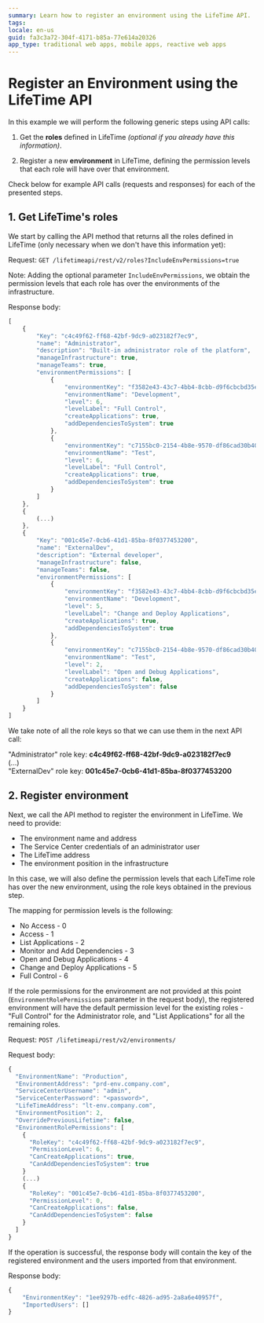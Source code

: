 ```yaml
---
summary: Learn how to register an environment using the LifeTime API.
tags:
locale: en-us
guid: fa3c3a72-304f-4171-b85a-77e614a20326
app_type: traditional web apps, mobile apps, reactive web apps
---
```


# Register an Environment using the LifeTime API

In this example we will perform the following generic steps using API calls:

1. Get the **roles** defined in LifeTime _(optional if you already have this information)_.

1. Register a new **environment** in LifeTime, defining the permission levels that each role will have over that environment.

Check below for example API calls (requests and responses) for each of the presented steps.

## 1. Get LifeTime's roles

We start by calling the API method that returns all the roles defined in LifeTime (only necessary when we don't have this information yet):

Request: `GET /lifetimeapi/rest/v2/roles?IncludeEnvPermissions=true`

Note: Adding the optional parameter `IncludeEnvPermissions`, we obtain the permission levels that each role has over the environments of the infrastructure.

Response body:

```javascript
[
    {
        "Key": "c4c49f62-ff68-42bf-9dc9-a023182f7ec9",
        "name": "Administrator",
        "description": "Built-in administrator role of the platform",
        "manageInfrastructure": true,
        "manageTeams": true,
        "environmentPermissions": [
            {
                "environmentKey": "f3582e43-43c7-4bb4-8cbb-d9f6cbcbd35e",
                "environmentName": "Development",
                "level": 6,
                "levelLabel": "Full Control",
                "createApplications": true,
                "addDependenciesToSystem": true
            },
            {
                "environmentKey": "c7155bc0-2154-4b8e-9570-df86cad30b40",
                "environmentName": "Test",
                "level": 6,
                "levelLabel": "Full Control",
                "createApplications": true,
                "addDependenciesToSystem": true
            }
        ]
    },
    {
		(...)
	},
	{
        "Key": "001c45e7-0cb6-41d1-85ba-8f0377453200",
        "name": "ExternalDev",
        "description": "External developer",
        "manageInfrastructure": false,
        "manageTeams": false,
        "environmentPermissions": [
            {
                "environmentKey": "f3582e43-43c7-4bb4-8cbb-d9f6cbcbd35e",
                "environmentName": "Development",
                "level": 5,
                "levelLabel": "Change and Deploy Applications",
                "createApplications": true,
                "addDependenciesToSystem": true
            },
            {
                "environmentKey": "c7155bc0-2154-4b8e-9570-df86cad30b40",
                "environmentName": "Test",
                "level": 2,
                "levelLabel": "Open and Debug Applications",
                "createApplications": false,
                "addDependenciesToSystem": false
            }
        ]
    }
]
```
We take note of all the role keys so that we can use them in the next API call:

"Administrator" role key: **c4c49f62-ff68-42bf-9dc9-a023182f7ec9**  
(...)  
"ExternalDev" role key: **001c45e7-0cb6-41d1-85ba-8f0377453200**

## 2. Register environment

Next, we call the API method to register the environment in LifeTime. We need to provide:

* The environment name and address
* The Service Center credentials of an administrator user
* The LifeTime address
* The environment position in the infrastructure

In this case, we will also define the permission levels that each LifeTime role has over the new environment, using the role keys obtained in the previous step.

The mapping for permission levels is the following:

* No Access - 0
* Access - 1
* List Applications - 2
* Monitor and Add Dependencies - 3
* Open and Debug Applications - 4
* Change and Deploy Applications - 5
* Full Control - 6

If the role permissions for the environment are not provided at this point (`EnvironmentRolePermissions` parameter in the request body), the registered environment will have the default permission level for the existing roles - "Full Control" for the Administrator role, and "List Applications" for all the remaining roles.

Request: `POST /lifetimeapi/rest/v2/environments/`

Request body:

```javascript
{
  "EnvironmentName": "Production",
  "EnvironmentAddress": "prd-env.company.com",
  "ServiceCenterUsername": "admin",
  "ServiceCenterPassword": "<password>",
  "LifeTimeAddress": "lt-env.company.com",
  "EnvironmentPosition": 2,
  "OverridePreviousLifetime": false,
  "EnvironmentRolePermissions": [
    {
      "RoleKey": "c4c49f62-ff68-42bf-9dc9-a023182f7ec9",
      "PermissionLevel": 6,
      "CanCreateApplications": true,
      "CanAddDependenciesToSystem": true
    }
    (...)
    {
      "RoleKey": "001c45e7-0cb6-41d1-85ba-8f0377453200",
      "PermissionLevel": 0,
      "CanCreateApplications": false,
      "CanAddDependenciesToSystem": false
    }
  ]
}

```
If the operation is successful, the response body will contain the key of the registered environment and the users imported from that environment.

Response body:

```javascript
{
    "EnvironmentKey": "1ee9297b-edfc-4826-ad95-2a8a6e40957f",
    "ImportedUsers": []
}
```

